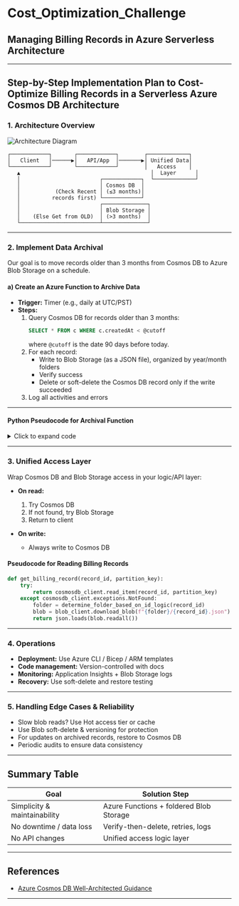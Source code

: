 
# Cost_Optimization_Challenge
## Managing Billing Records in Azure Serverless Architecture

---

## Step-by-Step Implementation Plan to Cost-Optimize Billing Records in a Serverless Azure Cosmos DB Architecture

### 1. Architecture Overview

![Architecture Diagram](./architecture.png)

```
┌────────────┐       ┌────────────┐        ┌─────────────┐
│   Client   │──────▶│   API/App  │───────▶│ Unified Data│
└────────────┘       └────────────┘        │   Access    │
   ▲                                         │  Layer      │
   │                         ┌────────────┐  └─────────────┘
   │                         │ Cosmos DB  │
   │           (Check Recent │ (≤3 months)│
   │          records first) └────────────┘
   │                         ┌──────────────┐
   │                         │ Blob Storage │
   │    (Else Get from OLD)  │ (>3 months)  │
   └─────────────────────────┴──────────────┘
```

---

### 2. Implement Data Archival

Our goal is to move records older than 3 months from Cosmos DB to Azure Blob Storage on a schedule.

#### a) Create an Azure Function to Archive Data  
- **Trigger:** Timer (e.g., daily at UTC/PST)
- **Steps:**
  1. Query Cosmos DB for records older than 3 months:
     ```sql
     SELECT * FROM c WHERE c.createdAt < @cutoff
     ```
     where `@cutoff` is the date 90 days before today.
  2. For each record:
     - Write to Blob Storage (as a JSON file), organized by year/month folders
     - Verify success
     - Delete or soft-delete the Cosmos DB record only if the write succeeded
  3. Log all activities and errors

---

#### Python Pseudocode for Archival Function

<details>
<summary>Click to expand code</summary>

```python
import datetime
import json
from azure.cosmos import CosmosClient, exceptions
from azure.storage.blob import BlobServiceClient

COSMOS_CONN_STR = "<your_cosmos_connection_string>"
BLOB_CONN_STR = "<your_blob_connection_string>"
DATABASE_NAME = "Billing"
CONTAINER_NAME = "Records"
ARCHIVE_CONTAINER_NAME = "billing-archive"
BATCH_SIZE = 100  # Number of records per batch

def archive_old_billing_records():
    cosmos = CosmosClient(COSMOS_CONN_STR)
    blob_service = BlobServiceClient.from_connection_string(BLOB_CONN_STR)
    db = cosmos.get_database_client(DATABASE_NAME)
    container = db.get_container_client(CONTAINER_NAME)
    archive_container = blob_service.get_container_client(ARCHIVE_CONTAINER_NAME)

    cutoff_date = (datetime.datetime.utcnow() - datetime.timedelta(days=90)).isoformat()
    query = f"SELECT * FROM c WHERE c.createdAt < '{cutoff_date}'"

    try:
        items_iterable = container.query_items(
            query=query, enable_cross_partition_query=True
        )
        batch = []
        for item in items_iterable:
            batch.append(item)
            if len(batch) >= BATCH_SIZE:
                process_batch(batch, archive_container, container)
                batch = []
        if batch:
            process_batch(batch, archive_container, container)

    except exceptions.CosmosHttpResponseError as e:
        print(f"Cosmos DB query error: {e}")
    except Exception as ex:
        print(f"Unexpected error during archival: {ex}")

def process_batch(batch, archive_container, container):
    for record in batch:
        try:
            folder = record.get("createdAt", "")[:7]  # YYYY-MM
            blob_path = f"{folder}/{record['id']}.json"
            archive_container.upload_blob(blob_path, json.dumps(record), overwrite=True)

            # Soft delete (mark as archived)
            record['isArchived'] = True
            container.upsert_item(record)

            # Optional: Hard delete
            # container.delete_item(item=record['id'], partition_key=record['partitionKey'])

            print(f"Archived and soft-deleted record id: {record['id']}")

        except Exception as e:
            print(f"Error processing record id {record['id']}: {e}")

if __name__ == "__main__":
    archive_old_billing_records()
```
</details>

---

### 3. Unified Access Layer

Wrap Cosmos DB and Blob Storage access in your logic/API layer:

- **On read:**
  1. Try Cosmos DB
  2. If not found, try Blob Storage
  3. Return to client

- **On write:**
  - Always write to Cosmos DB

#### Pseudocode for Reading Billing Records

```python
def get_billing_record(record_id, partition_key):
    try:
        return cosmosdb_client.read_item(record_id, partition_key)
    except cosmosdb_client.exceptions.NotFound:
        folder = determine_folder_based_on_id_logic(record_id)
        blob = blob_client.download_blob(f"{folder}/{record_id}.json")
        return json.loads(blob.readall())
```

---

### 4. Operations

- **Deployment:** Use Azure CLI / Bicep / ARM templates
- **Code management:** Version-controlled with docs
- **Monitoring:** Application Insights + Blob Storage logs
- **Recovery:** Use soft-delete and restore testing

---

### 5. Handling Edge Cases & Reliability

- Slow blob reads? Use Hot access tier or cache
- Use Blob soft-delete & versioning for protection
- For updates on archived records, restore to Cosmos DB
- Periodic audits to ensure data consistency

---

## Summary Table

| Goal                      | Solution Step                          |
|---------------------------|----------------------------------------|
| Simplicity & maintainability | Azure Functions + foldered Blob Storage |
| No downtime / data loss     | Verify-then-delete, retries, logs       |
| No API changes            | Unified access logic layer              |

---

## References

- [Azure Cosmos DB Well-Architected Guidance](https://learn.microsoft.com/en-us/azure/well-architected/service-guides/cosmos-db)

---
